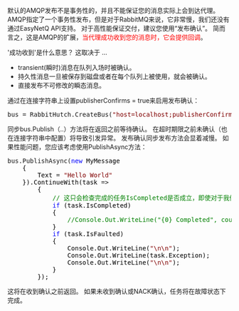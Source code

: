 <p>默认的AMQP发布不是事务性的，并且不能保证您的消息实际上会到达代理。 AMQP指定了一个事务性发布，但是对于RabbitMQ来说，它非常慢，我们还没有通过EasyNetQ API支持。 对于高性能保证交付，建议您使用&ldquo;发布确认&rdquo;。 简而言之，这是AMQP的扩展，<span style="color: #ff0000;">当代理成功收到您的消息时，它会提供回调</span>。</p>
<p>'成功收到'是什么意思？ 这取决于 ...</p>
<ul>
<li>transient(瞬时)消息在队列入场时被确认。</li>
<li>持久性消息一旦被保存到磁盘或者在每个队列上被使用，就会被确认。</li>
<li>直接发布不可修改的瞬态消息。</li>
</ul>
<p>通过在连接字符串上设置publisherConfirms = true来启用发布确认：</p>
<div class="cnblogs_code">
<pre>bus = RabbitHutch.CreateBus(<span style="color: #800000;">"</span><span style="color: #800000;">host=localhost;publisherConfirms=true;timeout=10</span><span style="color: #800000;">"</span>);</pre>
</div>
<p>同步bus.Publish（..）方法将在返回之前等待确认。 在超时期限之前未确认（也在连接字符串中配置）将导致引发异常。 发布确认同步发布方法会显着减慢。 如果性能问题，您应该考虑使用PublishAsync方法：</p>
<div class="cnblogs_code">
<pre>bus.PublishAsync(<span style="color: #0000ff;">new</span><span style="color: #000000;"> MyMessage
    {
        Text </span>= <span style="color: #800000;">"</span><span style="color: #800000;">Hello World</span><span style="color: #800000;">"</span><span style="color: #000000;">
    }).ContinueWith(task </span>=&gt;<span style="color: #000000;">
        {
            </span><span style="color: #008000;">//</span><span style="color: #008000;"> 这只会检查完成的任务IsCompleted是否成立，即使对于我们使用if（task.IsCompleted &amp;&amp;！task.IsFaulted）来检查成功的故障状态任务</span>
            <span style="color: #0000ff;">if</span><span style="color: #000000;"> (task.IsCompleted) 
            {
                </span><span style="color: #008000;">//</span><span style="color: #008000;">Console.Out.WriteLine("{0} Completed", count);</span>
<span style="color: #000000;">            }
            </span><span style="color: #0000ff;">if</span><span style="color: #000000;"> (task.IsFaulted)
            {
                Console.Out.WriteLine(</span><span style="color: #800000;">"</span><span style="color: #800000;">\n\n</span><span style="color: #800000;">"</span><span style="color: #000000;">);
                Console.Out.WriteLine(task.Exception);
                Console.Out.WriteLine(</span><span style="color: #800000;">"</span><span style="color: #800000;">\n\n</span><span style="color: #800000;">"</span><span style="color: #000000;">);
            }
        });</span></pre>
</div>
<p>这将在收到确认之前返回。 如果未收到确认或NACK确认，任务将在故障状态下完成。</p>
<p>&nbsp;</p>
